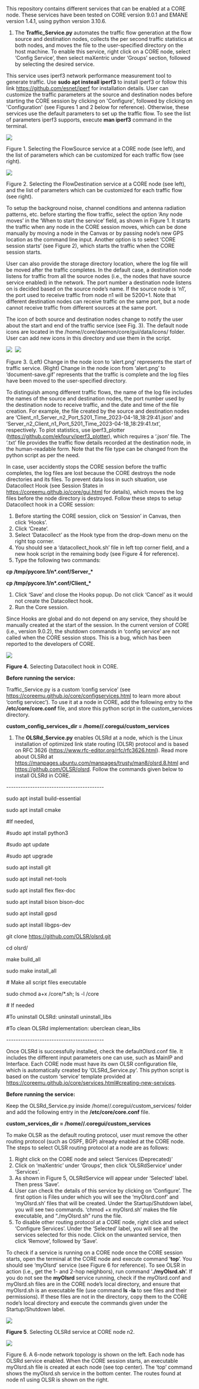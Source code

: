 ﻿This repository contains different services that can be enabled at a CORE node. These services have been tested on CORE version 9.0.1 and EMANE version 1.4.1, using python version 3.10.6. 

1. The **Traffic\_Service.py** automates the traffic flow generation at the flow source and destination nodes, collects the per second traffic statistics at both nodes, and moves the file to the user-specified directory on the host machine. To enable this service, right click on a CORE node, select ‘Config Service’, then select maXentric under ‘Groups’ section, followed by selecting the desired service. 

This service uses iperf3 network performance measurement tool to generate traffic. Use **sudo apt insteall iperf3** to install iperf3 or follow this link <https://github.com/esnet/iperf> for installation details. User can customize the traffic parameters at the source and destination nodes before starting the CORE session by clicking on 'Configure', followed by clicking on 'Configuration' (see Figures 1 and 2 below for reference). Otherwise, these services use the default parameters to set up the traffic flow. To see the list of parameters iperf3 supports, execute **man iperf3** command in the terminal.

![](Images/Traffic_Service/Aspose.Words.42dac42c-ff96-4ab6-9a84-e21f8560cfbf.001.png)

Figure 1. Selecting the FlowSource service at a CORE node (see left), and the list of parameters which can be customized for each traffic flow (see right). 

![](Images/Traffic_Service/Aspose.Words.42dac42c-ff96-4ab6-9a84-e21f8560cfbf.002.png)

Figure 2. Selecting the FlowDestination service at a CORE node (see left), and the list of parameters which can be customized for each traffic flow (see right).

To setup the background noise, channel conditions and antenna radiation patterns, etc. before starting the flow traffic, select the option ‘Any node moves’ in the ‘When to start the service’ field, as shown in Figure 1. It starts the traffic when any node in the CORE session moves, which can be done manually by moving a node in the Canvas or by passing node’s new GPS location as the command line input. Another option is to select ‘CORE session starts’ (see Figure 2), which starts the traffic when the CORE session starts.

User can also provide the storage directory location, where the log file will be moved after the traffic completes. In the default case, a destination node listens for traffic from all the source nodes (i.e., the nodes that have source service enabled) in the network. The port number a destination node listens on is decided based on the source node’s name. If the source node is ‘n1’, the port used to receive traffic from node n1 will be 5200+1. Note that different destination nodes can receive traffic on the same port, but a node cannot receive traffic from different sources at the same port.

The icon of both source and destination nodes change to notify the user about the start and end of the traffic service (see Fig. 3). The default node icons are located in the /home/<user>/core/daemon/core/gui/data/icons/ folder. User can add new icons in this directory and use them in the script.

![](Images/Traffic_Service/Aspose.Words.42dac42c-ff96-4ab6-9a84-e21f8560cfbf.003.png)  ![](Images/Traffic_Service/Aspose.Words.42dac42c-ff96-4ab6-9a84-e21f8560cfbf.004.png) 

Figure 3. (Left) Change in the node icon to ‘alert.png’ represents the start of traffic service. (Right) Change in the node icon from ‘alert.png’ to ‘document-save.gif’ represents that the traffic is complete and the log files have been moved to the user-specified directory.

To distinguish among different traffic flows, the name of the log file includes the names of the source and destination nodes, the port number used by the destination node to receive traffic, and the date and time of the file creation. For example, the file created by the source and destination nodes are ‘Client\_n1\_Server\_n2\_Port\_5201\_Time\_2023-04-18\_18:29:41.json’ and ‘Server\_n2\_Client\_n1\_Port\_5201\_Time\_2023-04-18\_18:29:41.txt’, respectively. To plot statistics, use iperf3\_plotter (<https://github.com/ekfoury/iperf3_plotter>), which requires a ‘.json’ file. The ‘.txt’ file provides the traffic flow details recorded at the destination node, in the human-readable form. Note that the file type can be changed from the python script as per the need.

In case, user accidently stops the CORE session before the traffic completes, the log files are lost because the CORE destroys the node directories and its files. To prevent data loss in such situation, use Datacollect Hook (see Session States in <https://coreemu.github.io/core/gui.html> for details), which moves the log files before the node directory is destroyed. Follow these steps to setup Datacollect hook in a CORE session:

1. Before starting the CORE session, click on ‘Session’ in Canvas, then click ‘Hooks’.
1. Click ‘Create’.
1. Select ‘Datacollect’ as the Hook type from the drop-down menu on the right top corner.
1. You should see a ‘datacollect\_hook.sh’ file in left top corner field, and a new hook script in the remaining body (see Figure 4 for reference).
1. Type the following two commands:

**cp /tmp/pycore.1/n\*.conf/Server\_\* <Path to user specified directory on host machine>**

**cp /tmp/pycore.1/n\*.conf/Client\_\* <Path to user specified directory on host machine>**

1. Click ‘Save’ and close the Hooks popup. Do not click ‘Cancel’ as it would not create the Datacollect hook.
1. Run the Core session.

Since Hooks are global and do not depend on any service, they should be manually created at the start of the session. In the current version of CORE (i.e., version 9.0.2), the shutdown commands in ‘config service’ are not called when the CORE session stops. This is a bug, which has been reported to the developers of CORE.

![](Images/Traffic_Service/Aspose.Words.42dac42c-ff96-4ab6-9a84-e21f8560cfbf.005.png)

**Figure 4.** Selecting Datacollect hook in CORE.

**Before running the service:**

Traffic\_Service.py is a custom ‘config service’ (see <https://coreemu.github.io/core/configservices.html> to learn more about ‘config servicec’). To use it at a node in CORE, add the following entry to the **/etc/core/core.conf** file, and store this python script in the custom\_services directory.

**custom\_config\_services\_dir = /home/<user>/.coregui/custom\_services**


1. The **OLSRd\_Service.py** enables OLSRd at a node, which is the Linux installation of optimized link state routing (OLSR) protocol and is based on RFC 3626 (<https://www.rfc-editor.org/rfc/rfc3626.html>). Read more about OLSRd at <https://manpages.ubuntu.com/manpages/trusty/man8/olsrd.8.html> and <https://github.com/OLSR/olsrd>. Follow the commands given below to install OLSRd in CORE.


\-----------------------------------------

sudo apt install build-essential 

sudo apt install cmake

#If needed, 

#sudo apt install python3

#sudo apt update

#sudo apt upgrade

sudo apt install git

sudo apt install net-tools   

sudo apt install flex flex-doc

sudo apt install bison bison-doc

sudo apt install gpsd

sudo apt install libgps-dev



git clone https://github.com/OLSR/olsrd.git

cd olsrd/

make build\_all

sudo make install\_all

\# Make all script files executable

sudo chmod a+x /core/\*.sh; ls -l /core

\# If needed

#To uninstall OLSRd: uninstall uninstall\_libs

#To clean OLSRd implementation: uberclean clean\_libs  

\-----------------------------------------

Once OLSRd is successfully installed, check the defaultOlsrd.conf file. It includes the different input parameters one can use, such as MainIP and Interface. Each CORE node must have its own OLSR configuration file, which is automatically created by ‘OLSRd\_Service.py’. This python script is based on the custom ‘service’ template provided at <https://coreemu.github.io/core/services.html#creating-new-services>.

**Before running the service:**

Keep the OLSRd\_Service.py inside /home/<user>/.coregui/custom\_services/ folder and add the following entry in the **/etc/core/core.conf** file. 

**custom\_services\_dir = /home/<user>/.coregui/custom\_services**

To make OLSR as the default routing protocol, user must remove the other routing protocol (such as OSPF, BGP) already enabled at the CORE node. The steps to select OLSR routing protocol at a node are as follows:

1. Right click on the CORE node and select ‘Services (Deprecated)’
1. Click on ‘maXentric’ under ‘Groups’, then click ‘OLSRdService’ under ‘Services’.
1. As shown in Figure 5, OLSRdService will appear under ‘Selected’ label. Then press ‘Save’. 
1. User can check the details of this service by clicking on ‘Configure’. The first option is Files under which you will see the ‘myOlsrd.conf’ and ‘myOlsrd.sh’ files that will be created. Under the Startup/Shutdown label, you will see two commands. ‘chmod +x myOlsrd.sh’ makes the file executable, and “./myOlsrd.sh” runs the file.
1. To disable other routing protocol at a CORE node, right click and select ‘Configure Services’. Under the ‘Selected’ label, you will see all the services selected for this node. Click on the unwanted service, then click ‘Remove’, followed by ‘Save’.

To check if a service is running on a CORE node once the CORE session starts, open the terminal at the CORE node and execute command ‘**top**’. You should see ‘myOlsrd’ service (see Figure 6 for reference). To see OLSR in action (i.e., get the 1- and 2-hop neighbors), run command ‘**./myOlsrd.sh**’. If you do not see the **myOlsrd** service running, check if the myOlsrd.conf and myOlsrd.sh files are in the CORE node’s local directory, and ensure that myOlsrd.sh is an executable file (use command **ls -la**  to see files and their permissions). If these files are not in the directory, copy them to the CORE node’s local directory and execute the commands given under the Startup/Shutdown label.

![](Images/OLSRd_Service/Aspose.Words.42dac42c-ff96-4ab6-9a84-e21f8560cfbf.006.png)

**Figure 5**. Selecting OLSRd service at CORE node n2.

![](Images/OLSRd_Service/Aspose.Words.42dac42c-ff96-4ab6-9a84-e21f8560cfbf.007.png) 

Figure 6. A 6-node network topology is shown on the left. Each node has OLSRd service enabled. When the CORE session starts, an executable myOlsrd.sh file is created at each node (see top center). The ‘top’ command shows the myOlsrd.sh service in the bottom center. The routes found at node n1 using OLSR is shown on the right.
